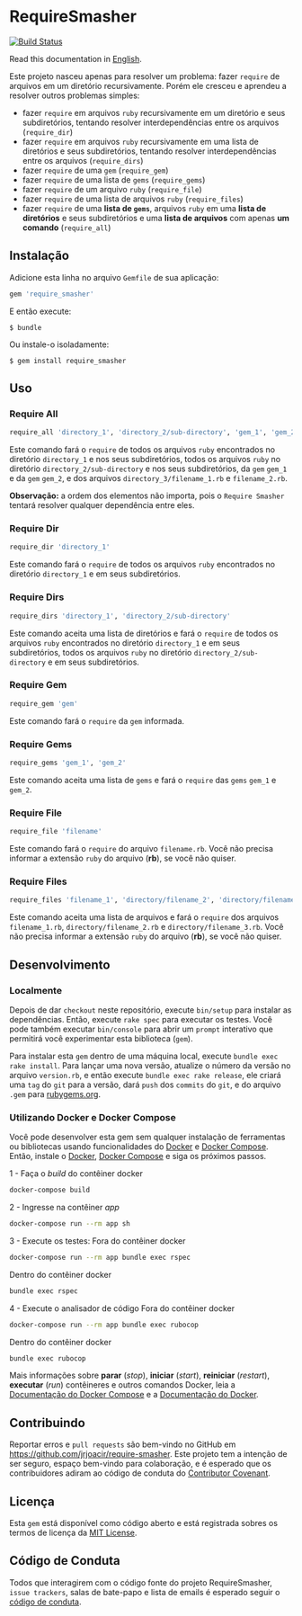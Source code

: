 # RequireSmasher
[![Build Status](https://travis-ci.com/jrjoacir/require-smasher.svg?branch=master)](https://travis-ci.com/jrjoacir/require-smasher)

Read this documentation in [English](README.md).

Este projeto nasceu apenas para resolver um problema: fazer `require` de arquivos em um diretório recursivamente. Porém ele cresceu e aprendeu a resolver outros problemas simples:

- fazer `require` em arquivos `ruby` recursivamente em um diretório e seus subdiretórios, tentando resolver interdependências entre os arquivos (`require_dir`)
- fazer `require` em arquivos `ruby` recursivamente em uma lista de diretórios e seus subdiretórios, tentando resolver interdependências entre os arquivos (`require_dirs`)
- fazer `require` de uma `gem` (`require_gem`)
- fazer `require` de uma lista de `gems` (`require_gems`)
- fazer `require` de um arquivo `ruby` (`require_file`)
- fazer `require` de uma lista de arquivos `ruby` (`require_files`)
- fazer `require` de uma **lista de `gems`**, arquivos `ruby` em uma **lista de diretórios** e seus subdiretórios e uma **lista de arquivos** com apenas **um comando** (`require_all`)

## Instalação

Adicione esta linha no arquivo `Gemfile` de sua aplicação:

```ruby
gem 'require_smasher'
```

E então execute:

    $ bundle

Ou instale-o isoladamente:

    $ gem install require_smasher

## Uso

### Require All

```ruby
require_all 'directory_1', 'directory_2/sub-directory', 'gem_1', 'gem_2', 'directory_3/filename_1', 'filename_2'
```

Este comando fará o `require` de todos os arquivos `ruby` encontrados no diretório `directory_1` e nos seus subdiretórios, todos os arquivos `ruby` no diretório `directory_2/sub-directory` e nos seus subdiretórios, da `gem` `gem_1` e da `gem` `gem_2`, e dos arquivos `directory_3/filename_1.rb` e `filename_2.rb`.

**Observação:** a ordem dos elementos não importa, pois o `Require Smasher` tentará resolver qualquer dependência entre eles.

### Require Dir

```ruby
require_dir 'directory_1'
```
Este comando fará o `require` de todos os arquivos `ruby` encontrados no diretório `directory_1` e em seus subdiretórios.

### Require Dirs

```ruby
require_dirs 'directory_1', 'directory_2/sub-directory'
```
Este comando aceita uma lista de diretórios e fará o `require` de todos os arquivos `ruby` encontrados no diretório `directory_1` e em seus subdiretórios, todos os arquivos `ruby` no diretório `directory_2/sub-directory` e em seus subdiretórios.

### Require Gem

```ruby
require_gem 'gem'
```
Este comando fará o `require` da `gem` informada.

### Require Gems

```ruby
require_gems 'gem_1', 'gem_2'
```
Este comando aceita uma lista de `gems` e fará o `require` das `gems` `gem_1` e `gem_2`.

### Require File

```ruby
require_file 'filename'
```
Este comando fará o `require` do arquivo `filename.rb`. Você não precisa informar a extensão `ruby` do arquivo (**rb**), se você não quiser.

### Require Files

```ruby
require_files 'filename_1', 'directory/filename_2', 'directory/filename_3.rb'
```
Este comando aceita uma lista de arquivos e fará o `require` dos arquivos `filename_1.rb`, `directory/filename_2.rb` e `directory/filename_3.rb`. Você não precisa informar a extensão `ruby` do arquivo (**rb**), se você não quiser.

## Desenvolvimento

### Localmente

Depois de dar `checkout` neste repositório, execute `bin/setup` para instalar as dependências. Então, execute `rake spec` para executar os testes. Você pode também executar `bin/console` para abrir um `prompt` interativo que permitirá você experimentar esta biblioteca (`gem`).

Para instalar esta `gem` dentro de uma máquina local, execute `bundle exec rake install`. Para lançar uma nova versão, atualize o número da versão no arquivo `version.rb`, e então execute `bundle exec rake release`, ele criará uma `tag` do `git` para a versão, dará `push` dos `commits` do `git`, e do arquivo `.gem` para [rubygems.org](https://rubygems.org).

### Utilizando Docker e Docker Compose

Você pode desenvolver esta gem sem qualquer instalação de ferramentas ou bibliotecas usando funcionalidades do [Docker](https://docs.docker.com/install/) e [Docker Compose](https://docs.docker.com/compose/install/). Então, instale o [Docker](https://docs.docker.com/install/), [Docker Compose](https://docs.docker.com/compose/install/) e siga os próximos passos.

1 - Faça o *build* do contêiner docker
```bash
docker-compose build
```

2 - Ingresse na contêiner *app*
```bash
docker-compose run --rm app sh
```

3 - Execute os testes:
Fora do contêiner docker
```bash
docker-compose run --rm app bundle exec rspec
```
Dentro do contêiner docker
```bash
bundle exec rspec
```
4 - Execute o analisador de código
Fora do contêiner docker
```bash
docker-compose run --rm app bundle exec rubocop
```
Dentro do contêiner docker
```bash
bundle exec rubocop
```

Mais informações sobre **parar** (*stop*), **iniciar** (*start*), **reiniciar** (*restart*), **executar** (*run*) contêineres e outros comandos Docker, leia a [Documentação do Docker Compose](https://docs.docker.com/compose/) e a [Documentação do Docker](https://docs.docker.com/).


## Contribuindo

Reportar erros e `pull requests` são bem-vindo no GitHub em https://github.com/jrjoacir/require-smasher. Este projeto tem a intenção de ser seguro, espaço bem-vindo para colaboração, e é esperado que os contribuidores adiram ao código de conduta do [Contributor Covenant](http://contributor-covenant.org).

## Licença

Esta `gem` está disponível como código aberto e está registrada sobres os termos de licença da [MIT License](http://opensource.org/licenses/MIT).

## Código de Conduta

Todos que interagirem com o código fonte do projeto RequireSmasher, `issue trackers`, salas de bate-papo e lista de emails é esperado seguir o [código de conduta](https://github.com/[USERNAME]/require_smasher/blob/master/CODE_OF_CONDUCT.md).
